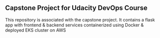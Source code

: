 ## Capstone Project for Udacity DevOps Course

This repository is associated with the capstone project. It contains a flask app with frontend & backend services containerized using Docker & deployed EKS cluster on AWS

